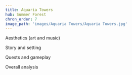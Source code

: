 ```yaml
---
title: Aquaria Towers
hub: Summer Forest
chron_order: 7
image_path: 'images/Aquaria Towers/Aquaria Towers.jpg'
---
```

Aesthetics (art and music)
<!--excerpt-->
Story and setting
<!--excerpt-->
Quests and gameplay
<!--excerpt-->
Overall analysis